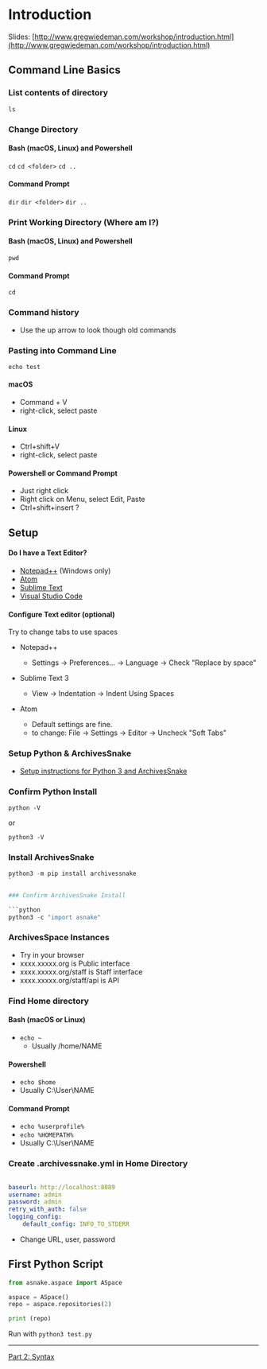 # Introduction

Slides: [http://www.gregwiedeman.com/workshop/introduction.html](http://www.gregwiedeman.com/workshop/introduction.html)

## Command Line Basics

### List contents of directory

`ls`

### Change Directory

#### Bash (macOS, Linux) and Powershell

`cd`
`cd <folder>`
`cd ..`

#### Command Prompt

`dir`
`dir <folder>`
`dir ..`

### Print Working Directory (Where am I?)

#### Bash (macOS, Linux) and Powershell

`pwd`

#### Command Prompt

`cd`

### Command history

* Use the up arrow to look though old commands

### Pasting into Command Line

`echo test`

#### macOS

* Command + V
* right-click, select paste

#### Linux

* Ctrl+shift+V
* right-click, select paste

#### Powershell or Command Prompt

* Just right click
* Right click on Menu, select Edit, Paste
* Ctrl+shift+insert ?

## Setup

#### Do I have a Text Editor?

* [Notepad++](https://notepad-plus-plus.org/) (Windows only)
* [Atom](https://atom.io/)
* [Sublime Text](https://www.sublimetext.com/)
* [Visual Studio Code](https://code.visualstudio.com/)

#### Configure Text editor (optional)

Try to change tabs to use spaces

* Notepad++

    * Settings -> Preferences... -> Language -> Check "Replace by space"
* Sublime Text 3
    * View -> Indentation -> Indent Using Spaces
* Atom
    * Default settings are fine.
    * to change: File -> Settings -> Editor -> Uncheck "Soft Tabs"


### Setup Python & ArchivesSnake

* [ Setup instructions for Python 3 and ArchivesSnake](install.md)

### Confirm Python Install

`python -V`

or

`python3 -V`

### Install ArchivesSnake

```python
python3 -m pip install archivessnake
`

### Confirm ArchivesSnake Install

​```python
python3 -c "import asnake"
```

### ArchivesSpace Instances

* Try in your browser
* xxxx.xxxxx.org is Public interface
* xxxx.xxxxx.org/staff is Staff interface
* xxxx.xxxxx.org/staff/api is API

### Find Home directory

#### Bash (macOS or Linux)

* `echo ~`
	* Usually /home/NAME

#### Powershell

* `echo $home`
* Usually C:\User\NAME

#### Command Prompt

* `echo %userprofile%`
* `echo %HOMEPATH%`
* Usually C:\User\NAME

### Create .archivessnake.yml in Home Directory

```yml

baseurl: http://localhost:8089
username: admin
password: admin
retry_with_auth: false
logging_config:
    default_config: INFO_TO_STDERR

```

* Change URL, user, password

## First Python Script

```python
from asnake.aspace import ASpace

aspace = ASpace()
repo = aspace.repositories(2)

print (repo)
```

Run with `python3 test.py`

---

[Part 2: Syntax](syntax.md)

